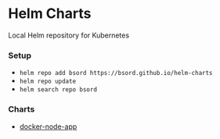 # Helm Charts

Local Helm repository for Kubernetes

### Setup
- `helm repo add bsord https://bsord.github.io/helm-charts`
- `helm repo update`
- `helm search repo bsord`

### Charts
- [docker-node-app](https://github.com/bsord/tetris)